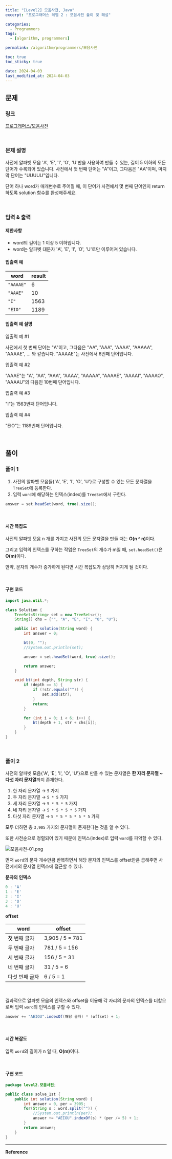 ```yaml
---
title: "[Level2] 모음사전, Java"
excerpt: "프로그래머스 레벨 2 : 모음사전 풀이 및 해설"

categories:
  - Programmers
tags:
  - [algorithm, programmers]

permalink: /algorithm/programmers/모음사전

toc: true
toc_sticky: true

date: 2024-04-03
last_modified_at: 2024-04-03
---
```


## 문제

### 링크

[프로그래머스/모음사전](https://school.programmers.co.kr/learn/courses/30/lessons/84512)

<br>

### 문제 설명

사전에 알파벳 모음 'A', 'E', 'I', 'O', 'U'만을 사용하여 만들 수 있는, 길이 5 이하의 모든 단어가 수록되어 있습니다. 사전에서 첫 번째 단어는 "A"이고, 그다음은 "AA"이며, 마지막 단어는 "UUUUU"입니다.

단어 하나 word가 매개변수로 주어질 때, 이 단어가 사전에서 몇 번째 단어인지 return 하도록 solution 함수를 완성해주세요.

<br>

### 입력 & 출력

#### 제한사항

- word의 길이는 1 이상 5 이하입니다.
- word는 알파벳 대문자 'A', 'E', 'I', 'O', 'U'로만 이루어져 있습니다.

#### 입출력 예

|word|result|
|---|---|
|`"AAAAE"`|6|
|`"AAAE"`|10|
|`"I"`|1563|
|`"EIO"`|1189|

#### 입출력 예 설명

입출력 예 #1

사전에서 첫 번째 단어는 "A"이고, 그다음은 "AA", "AAA", "AAAA", "AAAAA", "AAAAE", ... 와 같습니다. "AAAAE"는 사전에서 6번째 단어입니다.

입출력 예 #2

"AAAE"는 "A", "AA", "AAA", "AAAA", "AAAAA", "AAAAE", "AAAAI", "AAAAO", "AAAAU"의 다음인 10번째 단어입니다.

입출력 예 #3

"I"는 1563번째 단어입니다.

입출력 예 #4

"EIO"는 1189번째 단어입니다.

<br>

## 풀이

### 풀이 1

1. 사전의 알파벳 모음들{'A', 'E', 'I', 'O', 'U'}로 구성할 수 있는 모든 문자열을 `TreeSet`에 등록한다.
2. 입력 `word`에 해당하는 인덱스(index)를 `TreeSet`에서 구한다.

```java
answer = set.headSet(word, true).size();
```

<br>

#### 시간 복잡도

사전의 알파벳 모음 n 개를 가지고 사전의 모든 문자열을 만들 때는 <b>O(n ^ n)</b>이다.   

그리고 입력의 인덱스를 구하는 작업은 `TreeSet`의 개수가 m일 때, `set.headSet()`은 <b>O(m)</b>이다.  

만약, 문자의 개수가 증가하게 된다면 시간 복잡도가 상당히 커지게 될 것이다.  

<br>

#### 구현 코드

```java
import java.util.*;

class Solution {
    TreeSet<String> set = new TreeSet<>();
    String[] chs = {"", "A", "E", "I", "O", "U"};

    public int solution(String word) {
        int answer = 0;

        bt(0, "");
        //System.out.println(set);

        answer = set.headSet(word, true).size();

        return answer;
    }

    void bt(int depth, String str) {
        if (depth == 5) {
            if (!str.equals("")) {
                set.add(str);
            }
            return;
        }

        for (int i = 0; i < 6; i++) {
            bt(depth + 1, str + chs[i]);
        }
    }
}
```

<br>

### 풀이 2

사전의 알파벳 모음{'A', 'E', 'I', 'O', 'U'}으로 만들 수 있는 문자열은 <b>한 자리 문자열 ~ 다섯 자리 문자열</b>까지 존재한다.

1. 한 자리 문자열 &rarr; `5` 가지
2. 두 자리 문자열 &rarr; `5 * 5` 가지
3. 세 자리 문자열 &rarr; `5 * 5 * 5` 가지
4. 네 자리 문자열 &rarr; `5 * 5 * 5 * 5` 가지
5. 다섯 자리 문자열 &rarr; `5 * 5 * 5 * 5 * 5` 가지

모두 더하면 총 `3,905` 가지의 문자열이 존재한다는 것을 알 수 있다.

또한 사전순으로 정렬되어 있기 때문에 인덱스(index)로 입력 `word`를 파악할 수 있다.

![모음사전-01.png](/assets/images/posts_img/algorithm-programmers/모음사전-01.png)

먼저 `word`의 문자 개수만큼 반복하면서 해당 문자의 인덱스를 offset만큼 곱해주면 사전에서의 문자열 인덱스에 접근할 수 있다.

<b>문자의 인덱스</b>
```java
0 : 'A'
1 : 'E'
2 : 'I'
3 : 'O'
4 : 'U'
```

<b>offset</b>

| word     | offset          |
|----------|-----------------|
| 첫 번째 글자  | 3,905 / 5 = 781 |
| 두 번째 글자  | 781 / 5 = 156   |
| 세 번째 글자  | 156 / 5 = 31    |
| 네 번째 글자  | 31 / 5 = 6      |
| 다섯 번째 글자 | 6 / 5 = 1       |

<br>

결과적으로 알파벳 모음의 인덱스와 offset을 이용해 각 자리의 문자의 인덱스를 더함으로써 입력 `word`의 인덱스를 구할 수 있다.
```java
answer += "AEIOU".indexOf(해당 글자) * (offset) + 1;
```

<br>

#### 시간 복잡도

입력 `word`의 길이가 n 일 때, <b>O(m)</b>이다.  

<br>

#### 구현 코드
```java
package level2.모음사전;

public class solve_1st {
    public int solution(String word) {
        int answer = 0, per = 3905;
        for(String s : word.split("")) {
            //System.out.println(per);
            answer += "AEIOU".indexOf(s) * (per /= 5) + 1;
        }
        return answer;
    }
}
```



<hr>
<b>Reference</b>  
